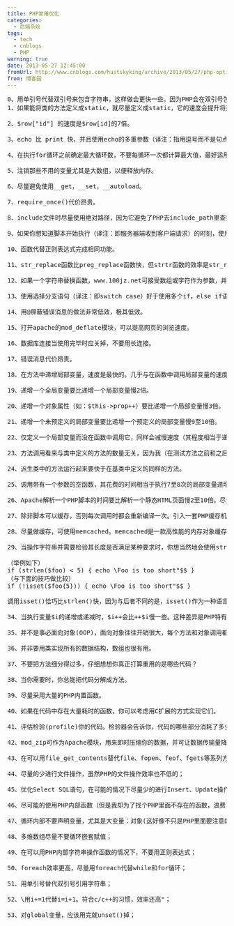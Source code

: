 ```yaml
---
title: PHP常用优化
categories:
  - 后端杂烩
tags:
  - tech
  - cnblogs
  - PHP
warning: true
date: 2013-05-27 12:45:00
fromUrl: http://www.cnblogs.com/hustskyking/archive/2013/05/27/php-optimization.html
from: 博客园
---
```



<pre><span>0、用单引号代替双引号来包含字符串，这样做会更快一些。因为PHP会在双引号包围的字符串中搜寻变量，单引号则不会，注意：只有echo能这么做，它是一种可以把多个字符串当作参数的\函数"（译注：PHP手册中说echo是语言结构，不是真正的函数，故把函数加上了双引号）。
1、如果能将类的方法定义成static，就尽量定义成static，它的速度会提升将近4倍。

2、$row["id"] 的速度是$row[id]的7倍。

3、echo 比 print 快，并且使用echo的多重参数（译注：指用逗号而不是句点）代替字符串连接，比如echo $str1,$str2。

4、在执行for循环之前确定最大循环数，不要每循环一次都计算最大值，最好运用foreach代替。

5、注销那些不用的变量尤其是大数组，以便释放内存。

6、尽量避免使用__get，__set，__autoload。

7、require_once()代价昂贵。

8、include文件时尽量使用绝对路径，因为它避免了PHP去include_path里查找文件的速度，解析操作系统路径所需的时间会更少。

9、如果你想知道脚本开始执行（译注：即服务器端收到客户端请求）的时刻，使用$_SERVER["REQUEST_TIME"]要好于time()。

10、函数代替正则表达式完成相同功能。

11、str_replace函数比preg_replace函数快，但strtr函数的效率是str_replace函数的四倍。

12、如果一个字符串替换函数，www.100jz.net可接受数组或字符作为参数，并且参数长度不太长，那么可以考虑额外写一段替换代码，使得每次传递参数是一个字符，而不是只写一行代码接受数组作为查询和替换的参数。

13、使用选择分支语句（译注：即switch case）好于使用多个if，else if语句。

14、用@屏蔽错误消息的做法非常低效，极其低效。

15、打开apache的mod_deflate模块，可以提高网页的浏览速度。

16、数据库连接当使用完毕时应关掉，不要用长连接。

17、错误消息代价昂贵。

18、在方法中递增局部变量，速度是最快的。几乎与在函数中调用局部变量的速度相当。

19、递增一个全局变量要比递增一个局部变量慢2倍。

20、递增一个对象属性（如：$this-&gt;prop++）要比递增一个局部变量慢3倍。

21、递增一个未预定义的局部变量要比递增一个预定义的局部变量慢9至10倍。

22、仅定义一个局部变量而没在函数中调用它，同样会减慢速度（其程度相当于递增一个局部变量）。PHP大概会检查看是否存在全局变量。

23、方法调用看来与类中定义的方法的数量无关，因为我（在测试方法之前和之后都）添加了10个方法，但性能上没有变化。

24、派生类中的方法运行起来要快于在基类中定义的同样的方法。

25、调用带有一个参数的空函数，其花费的时间相当于执行7至8次的局部变量递增操作。类似的方法调用所花费的时间接近于15次的局部变量递增操作。

26、Apache解析一个PHP脚本的时间要比解析一个静态HTML页面慢2至10倍。尽量多用静态HTML页面，少用脚本。

27、除非脚本可以缓存，否则每次调用时都会重新编译一次。引入一套PHP缓存机制通常可以提升25%至100%的性能，以免除编译开销。

28、尽量做缓存，可使用memcached。memcached是一款高性能的内存对象缓存系统，可用来加速动态Web应用程序，减轻数据库负载。对运算码 (OP code)的缓存很有用，使得脚本不必为每个请求做重新编译。

29、当操作字符串并需要检验其长度是否满足某种要求时，你想当然地会使用strlen()函数。此函数执行起来相当快，因为它不做任何计算，只返回在zval 结构（C的内置数据结构，用于存储PHP变量）中存储的已知字符串长度。但是，由于strlen()是函数，多多少少会有些慢，因为函数调用会经过诸多步骤，如字母小写化（译注：指函数名小写化，PHP不区分函数名大小写）、哈希查找，会跟随被调用的函数一起执行。在某些情况下，你可以使用isset() 技巧加速执行你的代码。

（举例如下）
if (strlen($foo) &lt; 5) { echo \Foo is too short"$$ }
（与下面的技巧做比较）
if (!isset($foo{5})) { echo \Foo is too short"$$ }

调用isset()恰巧比strlen()快，因为与后者不同的是，isset()作为一种语言结构，意味着它的执行不需要函数查找和字母小写化。也就是说，实际上在检验字符串长度的顶层代码中你没有花太多开销。

34、当执行变量$i的递增或递减时，$i++会比++$i慢一些。这种差异是PHP特有的，并不适用于其他语言，所以请不要修改你的C或Java代码并指望它们能立即变快，没用的。++$i更快是因为它只需要3条指令(opcodes)，$i++则需要4条指令。后置递增实际上会产生一个临时变量，这个临时变量随后被递增。而前置递增直接在原值上递增。这是最优化处理的一种，正如Zend的PHP优化器所作的那样。牢记这个优化处理不失为一个好主意，因为并不是所有的指令优化器都会做同样的优化处理，并且存在大量没有装配指令优化器的互联网服务提供商（ISPs）和服务器。

35、并不是事必面向对象(OOP)，面向对象往往开销很大，每个方法和对象调用都会消耗很多内存。

36、并非要用类实现所有的数据结构，数组也很有用。

37、不要把方法细分得过多，仔细想想你真正打算重用的是哪些代码？

38、当你需要时，你总能把代码分解成方法。

39、尽量采用大量的PHP内置函数。

40、如果在代码中存在大量耗时的函数，你可以考虑用C扩展的方式实现它们。

41、评估检验(profile)你的代码。检验器会告诉你，代码的哪些部分消耗了多少时间。Xdebug调试器包含了检验程序，评估检验总体上可以显示出代码的瓶颈。

42、mod_zip可作为Apache模块，用来即时压缩你的数据，并可让数据传输量降低80%。

43、在可以用file_get_contents替代file、fopen、feof、fgets等系列方法的情况下，尽量用file_get_contents，因为他的效率高得多！但是要注意file_get_contents在打开一个URL文件时候的PHP版本问题；

44、尽量的少进行文件操作，虽然PHP的文件操作效率也不低的；

45、优化Select SQL语句，在可能的情况下尽量少的进行Insert、Update操作(在update上，我被恶批过)；

46、尽可能的使用PHP内部函数（但是我却为了找个PHP里面不存在的函数，浪费了本可以写出一个自定义函数的时间，经验问题啊！）；

47、循环内部不要声明变量，尤其是大变量：对象(这好像不只是PHP里面要注意的问题吧？)；

48、多维数组尽量不要循环嵌套赋值；

49、在可以用PHP内部字符串操作函数的情况下，不要用正则表达式；

50、foreach效率更高，尽量用foreach代替while和for循环；

51、用单引号替代双引号引用字符串；

52、\用i+=1代替i=i+1。符合c/c++的习惯，效率还高"；

53、对global变量，应该用完就unset()掉； </span></pre>